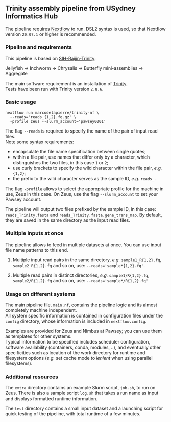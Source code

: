 ## Trinity assembly pipeline from USydney Informatics Hub
  
The pipeline requires [Nextflow](https://github.com/nextflow-io/nextflow) to run.
DSL2 syntax is used, so that Nextflow version `20.07.1` or higher is recommended.


### Pipeline and requirements

This pipeline is based on [SIH-Raijin-Trinity](https://github.com/Sydney-Informatics-Hub/SIH-Raijin-Trinity):

Jellyfish -> Inchworm -> Chrysalis -> Butterfly mini-assemblies -> Aggregate

The main software requirement is an installation of [Trinity](https://github.com/trinityrnaseq/trinityrnaseq).  
Tests have been run with Trinity version `2.8.6`.  


### Basic usage

```
nextflow run marcodelapierre/trinity-nf \
  --reads='reads_{1,2}.fq.gz' \
  -profile zeus --slurm_account='pawsey0001'
```

The flag `--reads` is required to specify the name of the pair of input read files.  
Note some syntax requirements: 
- encapsulate the file name specification between single quotes;
- within a file pair, use names that differ only by a character, which distinguishes the two files, in this case `1` or `2`;
- use curly brackets to specify the wild character within the file pair, *e.g.* `{1,2}`;
- the prefix to the wild character serves as the sample ID, *e.g.* `reads_`.

The flag `-profile` allows to select the appropriate profile for the machine in use, Zeus in this case.  On Zeus, use the flag `--slurm_account` to set your Pawsey account.

The pipeline will output two files prefixed by the sample ID, in this case: `reads_Trinity.fasta` and `reads_Trinity.fasta.gene_trans_map`.  By default, they are saved in the same directory as the input read files.


### Multiple inputs at once

The pipeline allows to feed in multiple datasets at once.  You can use input file name patterns to this end.

1. Multiple input read pairs in the same directory, *e.g.* `sample1_R{1,2}.fq`, `sample2_R{1,2}.fq` and so on, use: `--reads='sample*{1,2}.fq'`.

2. Multiple read pairs in distinct directories, *e.g.* `sample1/R{1,2}.fq`, `sample2/R{1,2}.fq` and so on, use: `--reads='sample*/R{1,2}.fq'`


### Usage on different systems

The main pipeline file, `main.nf`, contains the pipeline logic and its almost completely machine independent.  
All system specific information is contained in configuration files under the `config` directory, whose information is included in `nextflow.config`.  

Examples are provided for Zeus and Nimbus at Pawsey;  you can use them as templates for other systems.  
Typical information to be specified includes scheduler configuration, software availability (containers, conda, modules, ..), and eventually other specificities such as location of the work directory for runtime and filesystem options (*e.g.* set cache mode to *lenient* when using parallel filesystems).  


### Additional resources

The `extra` directory contains an example Slurm script, `job.sh`, to run on Zeus.  There is also a sample script `log.sh` that takes a run name as input and displays formatted runtime information.

The `test` directory contains a small input dataset and a launching script for quick testing of the pipeline, with total runtime of a few minutes.
